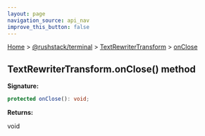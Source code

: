 ```yaml
---
layout: page
navigation_source: api_nav
improve_this_button: false
---
```



[Home](./index.md) &gt; [@rushstack/terminal](./terminal.md) &gt; [TextRewriterTransform](./terminal.textrewritertransform.md) &gt; [onClose](./terminal.textrewritertransform.onclose.md)

## TextRewriterTransform.onClose() method

<b>Signature:</b>

```typescript
protected onClose(): void;
```
<b>Returns:</b>

void
